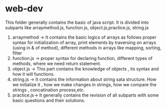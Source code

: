  # web-dev
This folder generally contains the basic of java script. It is divided into subparts like arraymethod.js, function.js, object.js,practice.js, string.js
1. arraymethod -> It contains the basic logics of arrays as follows proper syntax for initialization of array, print elements by traversing on arrays (using in & of method),
   different methods in arrays like mapping, sorting, filter
2. function.js -> proper syntax for declaring function, different types of methods, where we need return statement.
3. object.js -> This part contains the knowledge of objects , its syntax and how it will functions.
4. string.js -> It contains the information about string sata structure. How we initialize it , how we make changes in strings, how we compare the strings , concatination process,etc.
5. practice.js-> It generally contains the revision of all subparts with some basic questions and their solutions.
